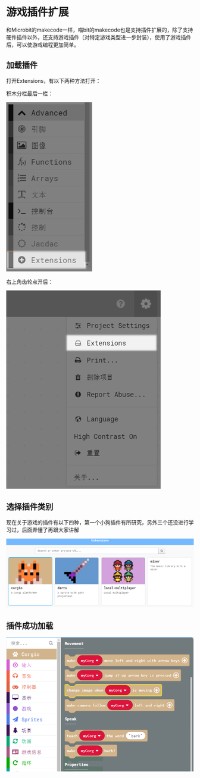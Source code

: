 # 游戏插件扩展

和Microbit的makecode一样，喵bit的makecode也是支持插件扩展的，除了支持硬件插件以外，还支持游戏插件（对特定游戏类型进一步封装），使用了游戏插件后，可以使游戏编程更加简单。

## 加载插件

打开Extensions，有以下两种方法打开：

积木分栏最后一栏：

![](./image/c19_01.png)

右上角齿轮点开后：

![](./image/c19_02.png)

## 选择插件类别

现在关于游戏的插件有以下四种，第一个小狗插件有所研究，另外三个还没进行学习过，后面弄懂了再跟大家讲解

![](./image/c19_03.png)

## 插件成功加载

![](./image/c19_04.png)